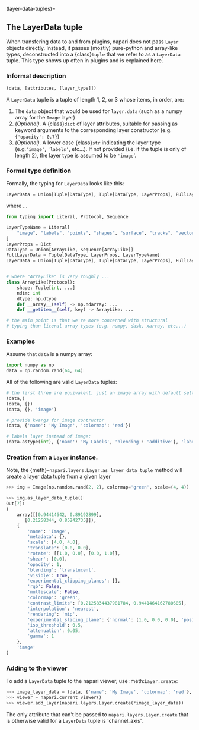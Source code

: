 (layer-data-tuples)=
## The LayerData tuple

When transfering data to and from plugins, napari does not pass `Layer` objects
directly. Instead, it passes (mostly) pure-python and array-like types,
deconstructed into a {class}`tuple` that we refer to as a `LayerData` tuple.  This type shows
up often in plugins and is explained here.

### Informal description

```py
(data, [attributes, [layer_type]])
```

A `LayerData` tuple is a tuple of length 1, 2, or 3 whose items, in order, are:

1. The `data` object that would be used for `layer.data` (such as a numpy array
for the `Image` layer)
2. *(Optional).* A {class}`dict` of layer attributes, suitable for passing as
keyword arguments to the corresponding layer constructor (e.g. `{'opacity': 0.7}`)
3. *(Optional).* A lower case {class}`str` indicating the layer type (e.g.`'image'`,
`'labels'`, etc...).  If not provided (i.e. if the tuple is only of length 2), the
layer type is assumed to be `'image`'.

### Formal type definition

Formally, the typing for `LayerData` looks like this:

```python
LayerData = Union[Tuple[DataType], Tuple[DataType, LayerProps], FullLayerData]
```

where ...

```python
from typing import Literal, Protocol, Sequence

LayerTypeName = Literal[
    "image", "labels", "points", "shapes", "surface", "tracks", "vectors"
]
LayerProps = Dict
DataType = Union[ArrayLike, Sequence[ArrayLike]]
FullLayerData = Tuple[DataType, LayerProps, LayerTypeName]
LayerData = Union[Tuple[DataType], Tuple[DataType, LayerProps], FullLayerData]


# where "ArrayLike" is very roughly ...
class ArrayLike(Protocol):
    shape: Tuple[int, ...]
    ndim: int
    dtype: np.dtype
    def __array__(self) -> np.ndarray: ...
    def __getitem__(self, key) -> ArrayLike: ...

# the main point is that we're more concerned with structural
# typing than literal array types (e.g. numpy, dask, xarray, etc...)
```

### Examples

Assume that `data` is a numpy array:

```python
import numpy as np
data = np.random.rand(64, 64)
```

All of the following are valid `LayerData` tuples:

```python
# the first three are equivalent, just an image array with default settings
(data,)
(data, {})
(data, {}, 'image')

# provide kwargs for image contructor
(data, {'name': 'My Image', 'colormap': 'red'})

# labels layer instead of image:
(data.astype(int), {'name': 'My Labels', 'blending': 'additive'}, 'labels')
```

### Creation from a `Layer` instance.

Note, the {meth}`~napari.layers.Layer.as_layer_data_tuple` method will create a layer data
tuple from a given layer

```python
>>> img = Image(np.random.rand(2, 2), colormap='green', scale=(4, 4))

>>> img.as_layer_data_tuple()
Out[7]:
(
    array([[0.94414642, 0.89192899],
       [0.21258344, 0.85242735]]),
    {
        'name': 'Image',
        'metadata': {},
        'scale': [4.0, 4.0],
        'translate': [0.0, 0.0],
        'rotate': [[1.0, 0.0], [0.0, 1.0]],
        'shear': [0.0],
        'opacity': 1,
        'blending': 'translucent',
        'visible': True,
        'experimental_clipping_planes': [],
        'rgb': False,
        'multiscale': False,
        'colormap': 'green',
        'contrast_limits': [0.2125834437981784, 0.9441464162780605],
        'interpolation': 'nearest',
        'rendering': 'mip',
        'experimental_slicing_plane': {'normal': (1.0, 0.0, 0.0), 'position': (0.0, 0.0, 0.0), 'enabled': False, 'thickness': 1.0},
        'iso_threshold': 0.5,
        'attenuation': 0.05,
        'gamma': 1
    },
    'image'
)
```

### Adding to the viewer

To add a `LayerData` tuple to the napari viewer, use :meth:`Layer.create`:

```python
>>> image_layer_data = (data, {'name': 'My Image', 'colormap': 'red'}, 'image')
>>> viewer = napari.current_viewer()
>>> viewer.add_layer(napari.layers.Layer.create(*image_layer_data))
```
The only attribute that can't be passed to `napari.layers.Layer.create` that is otherwise valid for a `LayerData` tuple is 'channel_axis'.
